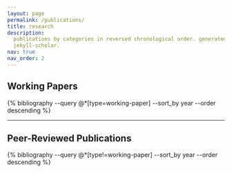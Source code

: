 ```yaml
---
layout: page
permalink: /publications/
title: research
description:
  publications by categories in reversed chronological order. generated by
  jekyll-scholar.
nav: true
nav_order: 2
---
```


<!-- _pages/publications.md -->

<!-- Bibsearch Feature -->

<div class="publications">

## Working Papers

{% bibliography --query @*[type=working-paper] --sort_by year --order descending %}

---

## Peer-Reviewed Publications

{% bibliography --query @*[type!=working-paper] --sort_by year --order descending %}

</div>

